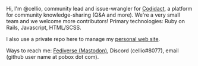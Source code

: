 Hi, I'm @cellio, community lead and issue-wrangler for [Codidact](https://github.com/codidact/qpixel),
a platform for community knowledge-sharing (Q&A and more).  We're a very small team and we welcome more contributors!
Primary technologies: Ruby on Rails, Javascript, HTML/SCSS.

I also use a private repo here to manage my [personal web site](https://cellio.org/).

Ways to reach me: <a rel="me" href="https://indieweb.social/@cellio">Fediverse (Mastodon)</a>,
Discord (cellio#8077), email (github user name at pobox dot com).




<!---
cellio/cellio is a special repository because its `README.md` (this file) appears on your GitHub profile.
You can click the Preview link to take a look at your changes.
--->

